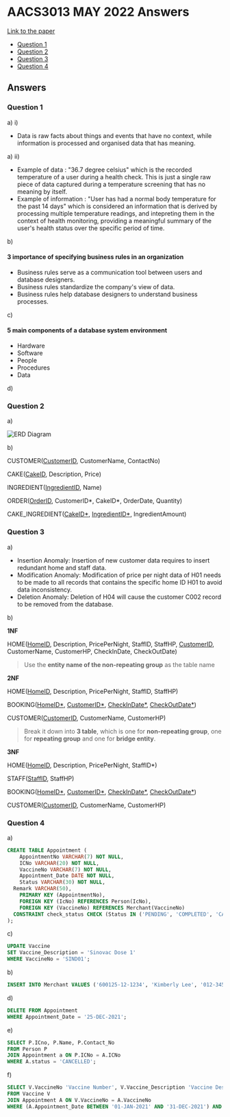 <!-- @import "[TOC]" {cmd="toc" depthFrom=1 depthTo=6 orderedList=false} -->

# AACS3013 MAY 2022 Answers

[Link to the paper](https://eprints.tarc.edu.my/21167/1/AACS3013.pdf)

- [Question 1](#question-1)
- [Question 2](#question-2)
- [Question 3](#question-3)
- [Question 4](#question-4)

## Answers

### Question 1

a) i)

- Data is raw facts about things and events that have no context, while information is processed and organised data that has meaning.

a) ii)
- Example of data : "36.7 degree celsius" which is the recorded temperature of a user during a health check. This is just a single raw piece of data captured during a temperature screening that has no meaning by itself.
- Example of information : "User has had a normal body temperature for the past 14 days" which is considered an information that is derived by processing multiple temperature readings, and intepreting them in the context of health monitoring, providing a meaningful summary of the user's health status over the specific period of time.

b)
#### 3 importance of specifying business rules in an organization
- Business rules serve as a communication tool between users and database designers.
- Business rules standardize the company's view of data.
- Business rules help database designers to understand business processes.

c) 
#### 5 main components of a database system environment
- Hardware
- Software
- People
- Procedures
- Data

d)


### Question 2

a)

![ERD Diagram](./question2a.png)

b)

CUSTOMER(<ins>CustomerID</ins>, CustomerName, ContactNo)

CAKE(<ins>CakeID</ins>, Description, Price)

INGREDIENT(<ins>IngredientID</ins>, Name)

ORDER(<ins>OrderID</ins>, CustomerID\*, CakeID\*, OrderDate, Quantity)

CAKE_INGREDIENT(<ins>CakeID\*</ins>, <ins>IngredientID\*</ins>, IngredientAmount)



### Question 3

a) 

- Insertion Anomaly: Insertion of new customer data requires to insert redundant home and staff data.
- Modification Anomaly: Modification of price per night data of H01 needs to be made to all records that contains the specific home ID H01 to avoid data inconsistency.
- Deletion Anomaly: Deletion of H04 will cause the customer C002 record to be removed from the database.

b)

**1NF**

HOME(<ins>HomeID</ins>, Description, PricePerNight, StaffID, StaffHP, <ins>CustomerID</ins>, CustomerName, CustomerHP, CheckInDate, CheckOutDate)

> Use the **entity name of the non-repeating group** as the table name

**2NF**

HOME(<ins>HomeID</ins>, Description, PricePerNight, StaffID, StaffHP)

BOOKING(<ins>HomeID\*</ins>, <ins>CustomerID\*</ins>, <ins>CheckInDate\*</ins>, <ins>CheckOutDate\*</ins>)

CUSTOMER(<ins>CustomerID</ins>, CustomerName, CustomerHP)

> Break it down into **3 table**, which is one for **non-repeating group**, one for **repeating group** and one for **bridge entity**.

**3NF**

HOME(<ins>HomeID</ins>, Description, PricePerNight, StaffID\*)

STAFF(<ins>StaffID</ins>, StaffHP)

BOOKING(<ins>HomeID\*</ins>, <ins>CustomerID\*</ins>, <ins>CheckInDate\*</ins>, <ins>CheckOutDate\*</ins>)

CUSTOMER(<ins>CustomerID</ins>, CustomerName, CustomerHP)

### Question 4

a) 

```sql
CREATE TABLE Appointment (
	AppointmentNo VARCHAR(7) NOT NULL,
	ICNo VARCHAR(20) NOT NULL,
	VaccineNo VARCHAR(7) NOT NULL,
	Appointment_Date DATE NOT NULL,
	Status VARCHAR(30) NOT NULL,
  Remark VARCHAR(50),
	PRIMARY KEY (AppointmentNo),
	FOREIGN KEY (IcNo) REFERENCES Person(IcNo),
	FOREIGN KEY (VaccineNo) REFERENCES Merchant(VaccineNo)
  CONSTRAINT check_status CHECK (Status IN ('PENDING', 'COMPLETED', 'CANCELLED'))
);
```

c)

```sql
UPDATE Vaccine
SET Vaccine_Description = 'Sinovac Dose 1'
WHERE VaccineNo = 'SIND01';
```

b)

```sql
INSERT INTO Merchant VALUES ('600125-12-1234', 'Kimberly Lee', '012-3456789', 'Sabah');
```

d)

```sql
DELETE FROM Appointment
WHERE Appointment_Date = '25-DEC-2021';
```

e)

```sql
SELECT P.ICno, P.Name, P.Contact_No
FROM Person P
JOIN Appointment a ON P.ICNo = A.ICNo
WHERE A.status = 'CANCELLED';

```

f)

```sql
SELECT V.VaccineNo 'Vaccine Number', V.Vaccine_Description 'Vaccine Description', COUNT(A.AppointmentNo) 'No_Of_Doses_Given_2021'
FROM Vaccine V
JOIN Appointment A ON V.VaccineNo = A.VaccineNo
WHERE (A.Appointment_Date BETWEEN '01-JAN-2021' AND '31-DEC-2021') AND (A.Status = 'COMPLETED'); 
```
